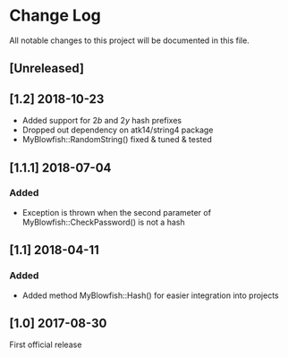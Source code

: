 # Change Log
All notable changes to this project will be documented in this file.

## [Unreleased]

## [1.2] 2018-10-23

- Added support for $2b$ and $2y$ hash prefixes
- Dropped out dependency on atk14/string4 package
- MyBlowfish::RandomString() fixed & tuned & tested

## [1.1.1] 2018-07-04

### Added
- Exception is thrown when the second parameter of MyBlowfish::CheckPassword() is not a hash

## [1.1] 2018-04-11

### Added
- Added method MyBlowfish::Hash() for easier integration into projects

## [1.0] 2017-08-30

First official release
